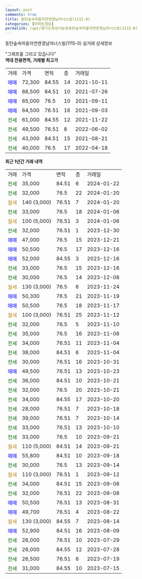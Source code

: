 ```yaml
---
layout: post
comments: true
title: 동탄숲속마을자연앤경남아너스빌(1115-0)
categories: [아파트정보]
permalink: /apt/경기도화성시능동동탄숲속마을자연앤경남아너스빌(1115-0)
---
```


동탄숲속마을자연앤경남아너스빌(1115-0) 실거래 상세정보

<script type="text/javascript">
  google.charts.load('current', {'packages':['line', 'corechart']});
  google.charts.setOnLoadCallback(drawChart);

  function drawChart() {
    var data = new google.visualization.DataTable();
    data.addColumn('date', '거래일');
    data.addColumn('number', "매매");
    data.addColumn('number', "전세");
    data.addColumn('number', "전매");

    data.addRows([[new Date(Date.parse("2024-01-22")), null, 35000, null], [new Date(Date.parse("2024-01-20")), null, 32000, null], [new Date(Date.parse("2024-01-20")), null, null, null], [new Date(Date.parse("2024-01-06")), null, 33000, null], [new Date(Date.parse("2024-01-06")), null, null, null], [new Date(Date.parse("2023-12-30")), null, 32000, null], [new Date(Date.parse("2023-12-21")), 47000, null, null], [new Date(Date.parse("2023-12-16")), 50500, null, null], [new Date(Date.parse("2023-12-16")), 52000, null, null], [new Date(Date.parse("2023-12-16")), null, 33000, null], [new Date(Date.parse("2023-12-08")), null, 30000, null], [new Date(Date.parse("2023-11-24")), null, null, null], [new Date(Date.parse("2023-11-19")), 50300, null, null], [new Date(Date.parse("2023-11-17")), 50500, null, null], [new Date(Date.parse("2023-11-12")), null, null, null], [new Date(Date.parse("2023-11-10")), null, 32000, null], [new Date(Date.parse("2023-11-08")), null, 35000, null], [new Date(Date.parse("2023-11-04")), null, 34000, null], [new Date(Date.parse("2023-11-04")), null, 38000, null], [new Date(Date.parse("2023-10-31")), null, 30000, null], [new Date(Date.parse("2023-10-23")), 49500, null, null], [new Date(Date.parse("2023-10-21")), null, 36000, null], [new Date(Date.parse("2023-10-21")), null, 32000, null], [new Date(Date.parse("2023-10-20")), null, 34000, null], [new Date(Date.parse("2023-10-18")), null, 28000, null], [new Date(Date.parse("2023-10-14")), null, 39000, null], [new Date(Date.parse("2023-10-10")), null, 33000, null], [new Date(Date.parse("2023-09-21")), null, 33000, null], [new Date(Date.parse("2023-09-21")), null, null, null], [new Date(Date.parse("2023-09-18")), 55800, null, null], [new Date(Date.parse("2023-09-14")), null, 30000, null], [new Date(Date.parse("2023-09-12")), null, null, null], [new Date(Date.parse("2023-09-08")), null, 34000, null], [new Date(Date.parse("2023-09-08")), null, 32000, null], [new Date(Date.parse("2023-08-31")), 50500, null, null], [new Date(Date.parse("2023-08-22")), 49700, null, null], [new Date(Date.parse("2023-08-14")), null, null, null], [new Date(Date.parse("2023-08-09")), 52900, null, null], [new Date(Date.parse("2023-07-29")), null, 26000, null], [new Date(Date.parse("2023-07-28")), null, 26000, null], [new Date(Date.parse("2023-07-19")), null, 26500, null], [new Date(Date.parse("2023-07-15")), null, 31000, null]]);

    var options = {
      hAxis: {
        format: 'yyyy/MM/dd'
      },    
      lineWidth: 0,
      pointsVisible: true,    
      title: '최근 1년간 유형별 실거래가 분포',
      legend: { position: 'bottom' }
    };

    var formatter = new google.visualization.NumberFormat({pattern:'###,###'} );
    formatter.format(data, 1);
    formatter.format(data, 2);
    
    setTimeout(function() {
        var chart = new google.visualization.LineChart(document.getElementById('columnchart_material'));
        chart.draw(data, (options));
        document.getElementById('loading').style.display = 'none';
    }, 200);
  }
</script>


<div id="loading" style="z-index:20; display: block; margin-left: 0px">"그래프를 그리고 있습니다"</div>
<div id="columnchart_material" style="width: 95%; margin-left: 0px; display: block"></div>
<!-- contents start -->
<b>역대 전용면적, 거래별 최고가</b>
<table class="sortable">
    <tr>
      <td>거래</td>
      <td>가격</td>
      <td>면적</td>
      <td>층</td>
      <td>거래일</td>
    </tr>
        <tr>
          <td><a style="color: blue">매매</a></td>
          <td>72,300</td>
          <td>84.55</td>
          <td>14</td>
          <td>2021-10-11</td>
        </tr>            <tr>
          <td><a style="color: blue">매매</a></td>
          <td>66,500</td>
          <td>84.51</td>
          <td>10</td>
          <td>2021-07-26</td>
        </tr>            <tr>
          <td><a style="color: blue">매매</a></td>
          <td>65,000</td>
          <td>76.5</td>
          <td>10</td>
          <td>2021-09-11</td>
        </tr>            <tr>
          <td><a style="color: blue">매매</a></td>
          <td>64,500</td>
          <td>76.51</td>
          <td>16</td>
          <td>2021-09-03</td>
        </tr>        
        <tr>
              <td><a style="color: darkgreen">전세</a></td>
              <td>61,000</td>
              <td>84.55</td>
              <td>12</td>
              <td>2021-11-22</td>
            </tr>            <tr>
              <td><a style="color: darkgreen">전세</a></td>
              <td>49,500</td>
              <td>76.51</td>
              <td>8</td>
              <td>2022-06-02</td>
            </tr>            <tr>
              <td><a style="color: darkgreen">전세</a></td>
              <td>43,000</td>
              <td>84.51</td>
              <td>15</td>
              <td>2021-08-21</td>
            </tr>            <tr>
              <td><a style="color: darkgreen">전세</a></td>
              <td>40,000</td>
              <td>76.5</td>
              <td>17</td>
              <td>2022-04-18</td>
            </tr>        
    
</table>

<b>최근 1년간 거래 내역</b>

<table class="sortable">
    <tr>
      <td>거래</td>
      <td>가격</td>
      <td>면적</td>
      <td>층</td>
      <td>거래일</td>
    </tr>
    <tr>
      <td><a style="color: darkgreen">전세</a></td>
      <td>35,000</td>
      <td>84.51</td>
      <td>6</td>
      <td>2024-01-22</td>
    </tr>          <tr>
      <td><a style="color: darkgreen">전세</a></td>
      <td>32,000</td>
      <td>76.5</td>
      <td>22</td>
      <td>2024-01-20</td>
    </tr>          <tr>
      <td><a style="color: darkgoldenrod">월세</a></td>
      <td>140 (3,000)</td>
      <td>76.51</td>
      <td>7</td>
      <td>2024-01-20</td>
    </tr>          <tr>
      <td><a style="color: darkgreen">전세</a></td>
      <td>33,000</td>
      <td>76.5</td>
      <td>18</td>
      <td>2024-01-06</td>
    </tr>          <tr>
      <td><a style="color: darkgoldenrod">월세</a></td>
      <td>100 (5,000)</td>
      <td>76.51</td>
      <td>3</td>
      <td>2024-01-06</td>
    </tr>          <tr>
      <td><a style="color: darkgreen">전세</a></td>
      <td>32,000</td>
      <td>76.51</td>
      <td>1</td>
      <td>2023-12-30</td>
    </tr>          <tr>
      <td><a style="color: blue">매매</a></td>
      <td>47,000</td>
      <td>76.5</td>
      <td>15</td>
      <td>2023-12-21</td>
    </tr>          <tr>
      <td><a style="color: blue">매매</a></td>
      <td>50,500</td>
      <td>76.5</td>
      <td>17</td>
      <td>2023-12-16</td>
    </tr>          <tr>
      <td><a style="color: blue">매매</a></td>
      <td>52,000</td>
      <td>84.55</td>
      <td>3</td>
      <td>2023-12-16</td>
    </tr>          <tr>
      <td><a style="color: darkgreen">전세</a></td>
      <td>33,000</td>
      <td>76.5</td>
      <td>15</td>
      <td>2023-12-16</td>
    </tr>          <tr>
      <td><a style="color: darkgreen">전세</a></td>
      <td>30,000</td>
      <td>76.5</td>
      <td>14</td>
      <td>2023-12-08</td>
    </tr>          <tr>
      <td><a style="color: darkgoldenrod">월세</a></td>
      <td>130 (3,000)</td>
      <td>76.5</td>
      <td>6</td>
      <td>2023-11-24</td>
    </tr>          <tr>
      <td><a style="color: blue">매매</a></td>
      <td>50,300</td>
      <td>76.5</td>
      <td>21</td>
      <td>2023-11-19</td>
    </tr>          <tr>
      <td><a style="color: blue">매매</a></td>
      <td>50,500</td>
      <td>76.5</td>
      <td>18</td>
      <td>2023-11-17</td>
    </tr>          <tr>
      <td><a style="color: darkgoldenrod">월세</a></td>
      <td>100 (3,000)</td>
      <td>76.51</td>
      <td>25</td>
      <td>2023-11-12</td>
    </tr>          <tr>
      <td><a style="color: darkgreen">전세</a></td>
      <td>32,000</td>
      <td>76.5</td>
      <td>5</td>
      <td>2023-11-10</td>
    </tr>          <tr>
      <td><a style="color: darkgreen">전세</a></td>
      <td>35,000</td>
      <td>76.5</td>
      <td>16</td>
      <td>2023-11-08</td>
    </tr>          <tr>
      <td><a style="color: darkgreen">전세</a></td>
      <td>34,000</td>
      <td>76.51</td>
      <td>11</td>
      <td>2023-11-04</td>
    </tr>          <tr>
      <td><a style="color: darkgreen">전세</a></td>
      <td>38,000</td>
      <td>84.51</td>
      <td>6</td>
      <td>2023-11-04</td>
    </tr>          <tr>
      <td><a style="color: darkgreen">전세</a></td>
      <td>30,000</td>
      <td>76.51</td>
      <td>16</td>
      <td>2023-10-31</td>
    </tr>          <tr>
      <td><a style="color: blue">매매</a></td>
      <td>49,500</td>
      <td>76.51</td>
      <td>13</td>
      <td>2023-10-23</td>
    </tr>          <tr>
      <td><a style="color: darkgreen">전세</a></td>
      <td>36,000</td>
      <td>84.51</td>
      <td>10</td>
      <td>2023-10-21</td>
    </tr>          <tr>
      <td><a style="color: darkgreen">전세</a></td>
      <td>32,000</td>
      <td>76.5</td>
      <td>20</td>
      <td>2023-10-21</td>
    </tr>          <tr>
      <td><a style="color: darkgreen">전세</a></td>
      <td>34,000</td>
      <td>84.55</td>
      <td>17</td>
      <td>2023-10-20</td>
    </tr>          <tr>
      <td><a style="color: darkgreen">전세</a></td>
      <td>28,000</td>
      <td>76.51</td>
      <td>7</td>
      <td>2023-10-18</td>
    </tr>          <tr>
      <td><a style="color: darkgreen">전세</a></td>
      <td>39,000</td>
      <td>76.51</td>
      <td>7</td>
      <td>2023-10-14</td>
    </tr>          <tr>
      <td><a style="color: darkgreen">전세</a></td>
      <td>33,000</td>
      <td>76.51</td>
      <td>13</td>
      <td>2023-10-10</td>
    </tr>          <tr>
      <td><a style="color: darkgreen">전세</a></td>
      <td>33,000</td>
      <td>76.5</td>
      <td>10</td>
      <td>2023-09-21</td>
    </tr>          <tr>
      <td><a style="color: darkgoldenrod">월세</a></td>
      <td>110 (5,000)</td>
      <td>84.51</td>
      <td>14</td>
      <td>2023-09-21</td>
    </tr>          <tr>
      <td><a style="color: blue">매매</a></td>
      <td>55,800</td>
      <td>84.51</td>
      <td>10</td>
      <td>2023-09-18</td>
    </tr>          <tr>
      <td><a style="color: darkgreen">전세</a></td>
      <td>30,000</td>
      <td>76.5</td>
      <td>13</td>
      <td>2023-09-14</td>
    </tr>          <tr>
      <td><a style="color: darkgoldenrod">월세</a></td>
      <td>110 (3,000)</td>
      <td>76.51</td>
      <td>1</td>
      <td>2023-09-12</td>
    </tr>          <tr>
      <td><a style="color: darkgreen">전세</a></td>
      <td>34,000</td>
      <td>84.51</td>
      <td>15</td>
      <td>2023-09-08</td>
    </tr>          <tr>
      <td><a style="color: darkgreen">전세</a></td>
      <td>32,000</td>
      <td>76.51</td>
      <td>22</td>
      <td>2023-09-08</td>
    </tr>          <tr>
      <td><a style="color: blue">매매</a></td>
      <td>50,500</td>
      <td>76.51</td>
      <td>13</td>
      <td>2023-08-31</td>
    </tr>          <tr>
      <td><a style="color: blue">매매</a></td>
      <td>49,700</td>
      <td>76.51</td>
      <td>4</td>
      <td>2023-08-22</td>
    </tr>          <tr>
      <td><a style="color: darkgoldenrod">월세</a></td>
      <td>130 (3,000)</td>
      <td>84.55</td>
      <td>7</td>
      <td>2023-08-14</td>
    </tr>          <tr>
      <td><a style="color: blue">매매</a></td>
      <td>52,900</td>
      <td>84.51</td>
      <td>16</td>
      <td>2023-08-09</td>
    </tr>          <tr>
      <td><a style="color: darkgreen">전세</a></td>
      <td>26,000</td>
      <td>76.51</td>
      <td>10</td>
      <td>2023-07-29</td>
    </tr>          <tr>
      <td><a style="color: darkgreen">전세</a></td>
      <td>26,000</td>
      <td>84.55</td>
      <td>12</td>
      <td>2023-07-28</td>
    </tr>          <tr>
      <td><a style="color: darkgreen">전세</a></td>
      <td>26,500</td>
      <td>76.51</td>
      <td>6</td>
      <td>2023-07-19</td>
    </tr>          <tr>
      <td><a style="color: darkgreen">전세</a></td>
      <td>31,000</td>
      <td>84.55</td>
      <td>10</td>
      <td>2023-07-15</td>
    </tr>      </table>
<!-- contents end -->    

